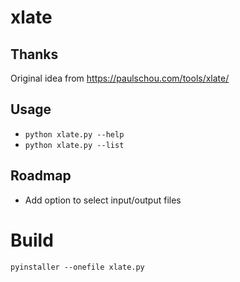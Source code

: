 # xlate

## Thanks
Original idea from https://paulschou.com/tools/xlate/

## Usage
* `python xlate.py --help`
* `python xlate.py --list`

## Roadmap
* Add option to select input/output files

# Build

`pyinstaller --onefile xlate.py`